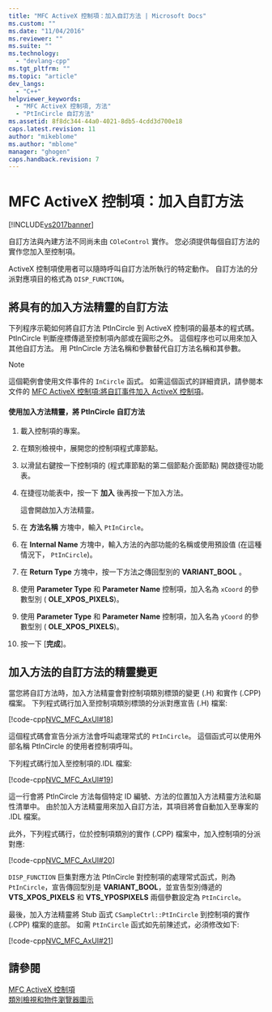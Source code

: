 ```yaml
---
title: "MFC ActiveX 控制項：加入自訂方法 | Microsoft Docs"
ms.custom: ""
ms.date: "11/04/2016"
ms.reviewer: ""
ms.suite: ""
ms.technology: 
  - "devlang-cpp"
ms.tgt_pltfrm: ""
ms.topic: "article"
dev_langs: 
  - "C++"
helpviewer_keywords: 
  - "MFC ActiveX 控制項, 方法"
  - "PtInCircle 自訂方法"
ms.assetid: 8f8dc344-44a0-4021-8db5-4cdd3d700e18
caps.latest.revision: 11
author: "mikeblome"
ms.author: "mblome"
manager: "ghogen"
caps.handback.revision: 7
---
```

# MFC ActiveX 控制項：加入自訂方法
[!INCLUDE[vs2017banner](../assembler/inline/includes/vs2017banner.md)]

自訂方法與內建方法不同尚未由 `COleControl` 實作。  您必須提供每個自訂方法的實作您加入至控制項。  
  
 ActiveX 控制項使用者可以隨時呼叫自訂方法所執行的特定動作。  自訂方法的分派對應項目的格式為 `DISP_FUNCTION`。  
  
##  <a name="_core_adding_a_custom_method_with_classwizard"></a> 將具有的加入方法精靈的自訂方法  
 下列程序示範如何將自訂方法 PtInCircle 到 ActiveX 控制項的最基本的程式碼。  PtInCircle 判斷座標傳遞至控制項內部或在圓形之外。  這個程序也可以用來加入其他自訂方法。  用 PtInCircle 方法名稱和參數替代自訂方法名稱和其參數。  
  
> [!NOTE]
>  這個範例會使用文件事件的 `InCircle` 函式。  如需這個函式的詳細資訊，請參閱本文件的 [MFC ActiveX 控制項:將自訂事件加入 ActiveX 控制項](../mfc/mfc-activex-controls-adding-custom-events.md)。  
  
#### 使用加入方法精靈，將 PtInCircle 自訂方法  
  
1.  載入控制項的專案。  
  
2.  在類別檢視中，展開您的控制項程式庫節點。  
  
3.  以滑鼠右鍵按一下控制項的 \(程式庫節點的第二個節點介面節點\) 開啟捷徑功能表。  
  
4.  在捷徑功能表中，按一下 **加入** 後再按一下加入方法。  
  
     這會開啟加入方法精靈。  
  
5.  在 **方法名稱** 方塊中，輸入 `PtInCircle`。  
  
6.  在 **Internal Name** 方塊中，輸入方法的內部功能的名稱或使用預設值 \(在這種情況下， `PtInCircle`\)。  
  
7.  在 **Return Type** 方塊中，按一下方法之傳回型別的 **VARIANT\_BOOL** 。  
  
8.  使用 **Parameter Type** 和 **Parameter Name** 控制項，加入名為 `xCoord` 的參數型別 \( **OLE\_XPOS\_PIXELS**\)。  
  
9. 使用 **Parameter Type** 和 **Parameter Name** 控制項，加入名為 `yCoord`  的參數型別 \( **OLE\_XPOS\_PIXELS**\)。  
  
10. 按一下 \[**完成**\]。  
  
##  <a name="_core_classwizard_changes_for_custom_methods"></a> 加入方法的自訂方法的精靈變更  
 當您將自訂方法時，加入方法精靈會對控制項類別標頭的變更 \(.H\) 和實作 \(.CPP\) 檔案。  下列程式碼行加入至控制項類別標頭的分派對應宣告 \(.H\) 檔案:  
  
 [!code-cpp[NVC_MFC_AxUI#18](../mfc/codesnippet/CPP/mfc-activex-controls-adding-custom-methods_1.h)]  
  
 這個程式碼會宣告分派方法會呼叫處理常式的 `PtInCircle`。  這個函式可以使用外部名稱 PtInCircle 的使用者控制項呼叫。  
  
 下列程式碼行加入至控制項的.IDL 檔案:  
  
 [!code-cpp[NVC_MFC_AxUI#19](../mfc/codesnippet/CPP/mfc-activex-controls-adding-custom-methods_2.idl)]  
  
 這一行會將 PtInCircle 方法每個特定 ID 編號、方法的位置加入方法精靈方法和屬性清單中。  由於加入方法精靈用來加入自訂方法，其項目將會自動加入至專案的 .IDL 檔案。  
  
 此外，下列程式碼行，位於控制項類別的實作 \(.CPP\) 檔案中，加入控制項的分派對應:  
  
 [!code-cpp[NVC_MFC_AxUI#20](../mfc/codesnippet/CPP/mfc-activex-controls-adding-custom-methods_3.cpp)]  
  
 `DISP_FUNCTION` 巨集對應方法 PtInCircle 對控制項的處理常式函式，則為 `PtInCircle`，宣告傳回型別是 **VARIANT\_BOOL**，並宣告型別傳遞的 **VTS\_XPOS\_PIXELS** 和 **VTS\_YPOSPIXELS** 兩個參數設定為 `PtInCircle`。  
  
 最後，加入方法精靈將 Stub 函式 `CSampleCtrl::PtInCircle` 到控制項的實作 \(.CPP\) 檔案的底部。  如需 `PtInCircle` 函式如先前陳述式，必須修改如下:  
  
 [!code-cpp[NVC_MFC_AxUI#21](../mfc/codesnippet/CPP/mfc-activex-controls-adding-custom-methods_4.cpp)]  
  
## 請參閱  
 [MFC ActiveX 控制項](../mfc/mfc-activex-controls.md)   
 [類別檢視和物件瀏覽器圖示](../Topic/Class%20View%20and%20Object%20Browser%20Icons.md)